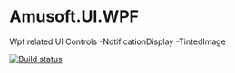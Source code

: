 # Amusoft.UI.WPF
Wpf related UI Controls
-NotificationDisplay
-TintedImage

[![Build status](https://ci.appveyor.com/api/projects/status/65249fbj07k246fd/branch/master?svg=true)](https://ci.appveyor.com/project/taori/amusoft-ui-wpf/branch/master)


